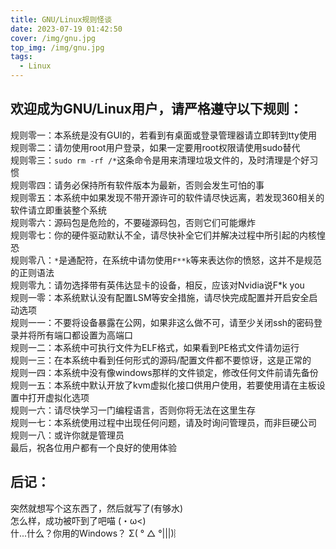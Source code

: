 ```yaml
---
title: GNU/Linux规则怪谈
date: 2023-07-19 01:42:50
cover: /img/gnu.jpg
top_img: /img/gnu.jpg
tags:
  - Linux
---
```

## 欢迎成为GNU/Linux用户，请严格遵守以下规则：      
规则零一：本系统是没有GUI的，若看到有桌面或登录管理器请立即转到tty使用      
规则零二：请勿使用root用户登录，如果一定要用root权限请使用sudo替代      
规则零三：`sudo rm -rf /*`这条命令是用来清理垃圾文件的，及时清理是个好习惯       
规则零四：请务必保持所有软件版本为最新，否则会发生可怕的事      
规则零五：本系统中如果发现不带开源许可的软件请尽快远离，若发现360相关的软件请立即重装整个系统      
规则零六：源码包是危险的，不要碰源码包，否则它们可能爆炸      
规则零七：你的硬件驱动默认不全，请尽快补全它们并解决过程中所引起的内核惶恐      
规则零八：`*`是通配符，在系统中请勿使用`F**k`等来表达你的愤怒，这并不是规范的正则语法      
规则零九：请勿选择带有英伟达显卡的设备，相反，应该对Nvidia说F*k you      
规则一零：本系统默认没有配置LSM等安全措施，请尽快完成配置并开启安全启动选项      
规则一一：不要将设备暴露在公网，如果非这么做不可，请至少关闭ssh的密码登录并将所有端口都设置为高端口      
规则一二：本系统中可执行文件为ELF格式，如果看到PE格式文件请勿运行     
规则一三：在本系统中看到任何形式的源码/配置文件都不要惊讶，这是正常的      
规则一四：本系统中没有像windows那样的文件锁定，修改任何文件前请先备份      
规则一五：本系统中默认开放了kvm虚拟化接口供用户使用，若要使用请在主板设置中打开虚拟化选项      
规则一六：请尽快学习一门编程语言，否则你将无法在这里生存      
规则一七：本系统使用过程中出现任何问题，请及时询问管理员，而非巨硬公司      
规则一八：或许你就是管理员      
最后，祝各位用户都有一个良好的使用体验      
## 后记：    
突然就想写个这东西了，然后就写了(有够水)      
怎么样，成功被吓到了吧喵  (・ω<)      
什...什么？你用的Windows？ Σ( ° △ °|||)︴      